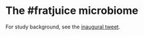# The #fratjuice microbiome

For study background, see the [inaugural tweet](https://twitter.com/dhimmel/status/873566905944223744).
